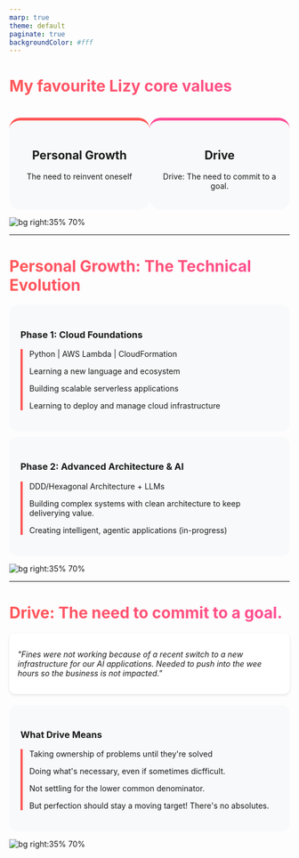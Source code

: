 ```yaml
---
marp: true
theme: default
paginate: true
backgroundColor: #fff
---
```


<style>
section {
  font-family: 'Montserrat', 'Segoe UI', sans-serif;
  padding: 40px;
  background-color: #ffffff;
  color: #333333;
}

h1 {
  background: linear-gradient(90deg, #FF5757 0%, #FF4E97 100%);
  -webkit-background-clip: text;
  -webkit-text-fill-color: transparent;
  background-clip: text;
}

.journey-item {
  margin-bottom: 18px;
  border-left: 4px solid #FF5757;
  padding-left: 12px;
}

.highlight {
  background: linear-gradient(90deg, #FF5757 0%, #FF4E97 100%);
  -webkit-background-clip: text;
  -webkit-text-fill-color: transparent;
  background-clip: text;
  font-weight: bold;
}

.value-card {
  text-align: center;
  width: 45%;
  padding: 20px;
  background-color: #f8f9fa;
  border-radius: 20px;
  border-top: 5px solid;
}

.value-card:nth-child(1) {
  border-top-color: #FF5757;
}

.value-card:nth-child(2) {
  border-top-color: #FF4E97;
}

.flex-container {
  display: flex;
  justify-content: space-around;
  margin-top: 40px;
}

.phase {
  background-color: #f8f9fa;
  border-radius: 15px;
  padding: 20px;
  margin: 10px 0;
}

.story {
  font-style: italic;
  margin: 20px 0;
  padding: 15px;
  background-color: #fff;
  border-radius: 10px;
  box-shadow: 0 2px 5px rgba(0,0,0,0.1);
}
</style>

# My favourite Lizy core values

<div class="flex-container">
  <div class="value-card">
    <h2>Personal Growth</h2>
    <p>The need to reinvent oneself</p>
  </div>
  <div class="value-card">
    <h2>Drive</h2>
    <p>Drive: The need to commit to a goal.</p>
  </div>
</div>

![bg right:35% 70%](https://via.placeholder.com/500x300/FF5757/ffffff?text=)

---

# Personal Growth: The Technical Evolution

<div class="phase">
  <h3>Phase 1: Cloud Foundations</h3>
  <div class="journey-item">
    <p>Python | AWS Lambda | CloudFormation</p>
    <p>Learning a new language and ecosystem</p>
    <p>Building scalable serverless applications</p>
    <p>Learning to deploy and manage cloud infrastructure</p>
  </div>
</div>

<div class="phase">
  <h3>Phase 2: Advanced Architecture & AI</h3>
  <div class="journey-item">
    <p>DDD/Hexagonal Architecture + LLMs</p>
    <p>Building complex systems with clean architecture to keep deliverying value.</p>
    <p>Creating intelligent, agentic applications (in-progress)</p>
  </div>
</div>

![bg right:35% 70%](https://via.placeholder.com/500x300/FF5757/ffffff?text=)

---

# Drive: The need to commit to a goal.

<div class="story">
  <p>"Fines were not working because of a recent switch to a new infrastructure for our AI applications. Needed to push into the wee hours
  so the business is not impacted."</p>
</div>

<div class="phase">
  <h3>What Drive Means</h3>
  <div class="journey-item">
    <p>Taking ownership of problems until they're solved</p>
    <p>Doing what's necessary, even if sometimes dicfficult.</p>
    <p>Not settling for the lower common denominator.</p>
    <p>But perfection should stay a moving target! There's no absolutes.</p>
  </div>
</div>

![bg right:35% 70%](https://via.placeholder.com/500x300/FF4E97/ffffff?text=)
